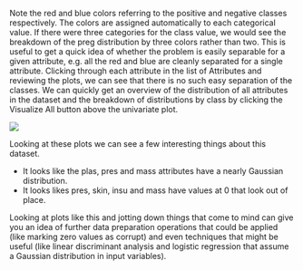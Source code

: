 Note the red and blue colors referring to the positive and negative classes respectively. The
colors are assigned automatically to each categorical value. If there were three categories for
the class value, we would see the breakdown of the preg distribution by three colors rather
than two. This is useful to get a quick idea of whether the problem is easily separable for a
given attribute, e.g. all the red and blue are cleanly separated for a single attribute. Clicking
through each attribute in the list of Attributes and reviewing the plots, we can see that there is
no such easy separation of the classes. We can quickly get an overview of the distribution of all
attributes in the dataset and the breakdown of distributions by class by clicking the Visualize
All button above the univariate plot.

![](https://github.com/fenago/katacoda-scenarios/raw/master/machine-learning-mastery-weka/machine-learning-mastery-weka-chapter-09/steps/images/64-31.png)

Looking at these plots we can see a few interesting things about this dataset.
- It looks like the plas, pres and mass attributes have a nearly Gaussian distribution.
- It looks likes pres, skin, insu and mass have values at 0 that look out of place.

Looking at plots like this and jotting down things that come to mind can give you an idea of
further data preparation operations that could be applied (like marking zero values as corrupt)
and even techniques that might be useful (like linear discriminant analysis and logistic regression
that assume a Gaussian distribution in input variables).